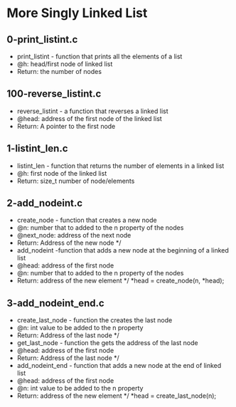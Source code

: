 # More Singly Linked List
## 0-print_listint.c
* print_listint - function that prints all the elements of a list
* @h: head/first node of linked list
* Return: the number of nodes
## 100-reverse_listint.c
* reverse_listint - a function that reverses a linked list
* @head: address of the first node of the linked list
* Return: A pointer to the first node
## 1-listint_len.c
* listint_len - function that returns the number of elements in a linked list
* @h: first node of the linked list
* Return: size_t number of node/elements
## 2-add_nodeint.c
* create_node - function that creates a new node
* @n: number that to added to the n property of the nodes
* @next_node: address of the next node
* Return: Address of the new node
*/
* add_nodeint -function that adds a new node at the beginning of a linked list
* @head: address of the first node
* @n: number that to added to the n property of the nodes
* Return: address of the new element
*/
*head = create_node(n, *head);
## 3-add_nodeint_end.c
* create_last_node - function the creates the last node
* @n: int value to be added to the n property
* Return: Address of the last node
*/
* get_last_node - function the gets the address of the last node
* @head: address of the first node
* Return: Address of the last node
*/
* add_nodeint_end - function that adds a new node at the end of linked list
* @head: address of the first node
* @n: int value to be added to the n property
* Return: address of the new element
*/
*head = create_last_node(n);
